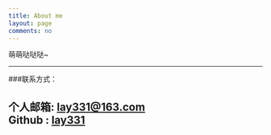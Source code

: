 ```yaml
---
title: About me
layout: page
comments: no
---
```


萌萌哒哒哒~

----

###联系方式：        

个人邮箱: <a href="mailto:lay331@163.com"> lay331@163.com</a>  
Github : <a href="https://github.com/lay331" target="_blank">lay331</a>  
----

